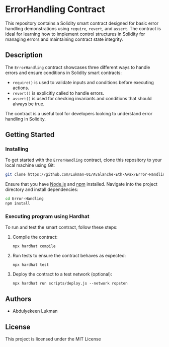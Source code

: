 # ErrorHandling Contract

This repository contains a Solidity smart contract designed for basic error handling demonstrations using `require`, `revert`, and `assert`. The contract is ideal for learning how to implement control structures in Solidity for managing errors and maintaining contract state integrity.

## Description

The `ErrorHandling` contract showcases three different ways to handle errors and ensure conditions in Solidity smart contracts:
- `require()` is used to validate inputs and conditions before executing actions.
- `revert()` is explicitly called to handle errors.
- `assert()` is used for checking invariants and conditions that should always be true.

The contract is a useful tool for developers looking to understand error handling in Solidity.

## Getting Started

### Installing

To get started with the `ErrorHandling` contract, clone this repository to your local machine using Git:

```bash
git clone https://github.com/Lukman-01/Avalanche-Eth-Avax/Error-Handling.git
```

Ensure that you have [Node.js](https://nodejs.org/) and [npm](https://npmjs.com/) installed. Navigate into the project directory and install dependencies:

```bash
cd Error-Handling
npm install
```

### Executing program using Hardhat

To run and test the smart contract, follow these steps:

1. Compile the contract:
   ```
   npx hardhat compile
   ```

2. Run tests to ensure the contract behaves as expected:
   ```
   npx hardhat test
   ```

3. Deploy the contract to a test network (optional):
   ```
   npx hardhat run scripts/deploy.js --network ropsten
   ```

## Authors

- Abdulyekeen Lukman 

## License

This project is licensed under the MIT License
```